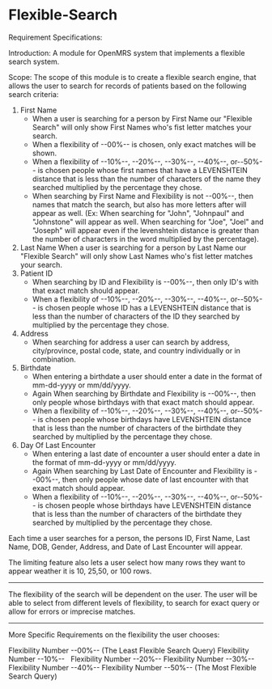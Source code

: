 # Flexible-Search

Requirement Specifications:

Introduction:
A module for OpenMRS system that implements a flexible search system.

Scope:
The scope of this module is to create a flexible search engine, that allows the user to 
search for records of patients based on the following search criteria:

1. First Name
	- When a user is searching for a person by First Name our "Flexible Search" will only 
	  show First Names who's fist letter matches your search.
	- When a flexibility of --00%-- is chosen, only exact matches will be shown.
	- When a flexibility of --10%--, --20%--, --30%--, --40%--, or--50%-- is chosen people 
	  whose first names that have a LEVENSHTEIN distance that is less than the number of 
	  characters of the name they searched multiplied by the percentage they chose.
	- When searching by First Name and Flexibility is not --00%--, then names that match the 
	  search, but also has more letters after will appear as well. (Ex: When searching for 
	  "John", "Johnpaul" and "Johnstone" will appear as well. When searching for "Joe", "Joel"
	  and "Joseph" will appear even if the levenshtein distance is greater than the number of
    	  characters in the word multiplied by the percentage).
2. Last Name
	When a user is searching for a person by Last Name our "Flexible Search" will only 
	show Last Names who's fist letter matches your search.
3. Patient ID
	- When searching by ID and Flexibility is --00%--, then only ID's with that exact match 
	  should appear.
	- When a flexibility of --10%--, --20%--, --30%--, --40%--, or--50%-- is chosen people 
	  whose ID has a LEVENSHTEIN distance that is less than the number of 
	  characters of the ID they searched by multiplied by the percentage they chose.
4. Address
	- When searching for address a user can search by address, city/province, postal code,
	  state, and country individually or in combination. 
5. Birthdate
	- When entering a birthdate a user should enter a date in the format of mm-dd-yyyy 
	  or mm/dd/yyyy.
	- Again When searching by Birthdate and Flexibility is --00%--, then only people whose
	  birthdays with that exact match should appear.
	- When a flexibility of --10%--, --20%--, --30%--, --40%--, or--50%-- is chosen people 
	  whose birthdays have LEVENSHTEIN distance that is less than the number of 
	  characters of the birthdate they searched by multiplied by the percentage they chose.
6. Day Of Last Encounter
	- When entering a last date of encounter a user should enter a date in the format of
	  mm-dd-yyyy or mm/dd/yyyy.
	- Again When searching by Last Date of Encounter and Flexibility is --00%--, then 
	  only people whose date of last encounter with that exact match should appear.
	- When a flexibility of --10%--, --20%--, --30%--, --40%--, or--50%-- is chosen people 
	  whose birthdays have LEVENSHTEIN distance that is less than the number of 
	  characters of the birthdate they searched by multiplied by the percentage they chose.


Each time a user searches for a person, the persons ID, First Name, Last Name, DOB, Gender, 
Address, and Date of Last Encounter will appear.

The limiting feature also lets a user select how many rows they want to appear weather it is
10, 25,50, or 100 rows.

------------------------------------------------------------------------------------------------------

The flexibility of the search will be dependent on the user. The user will be able to select from 
different levels of flexibility, to search for exact query or allow for errors or imprecise 
matches.

------------------------------------------------------------------------------------------------------

More Specific Requirements on the flexibility the user chooses:

Flexibility Number --00%-- (The Least Flexible Search Query)
Flexibility Number --10%--  
Flexibility Number --20%-- 
Flexibility Number --30%--
Flexibility Number --40%--
Flexibility Number --50%-- (The Most Flexible Search Query)
